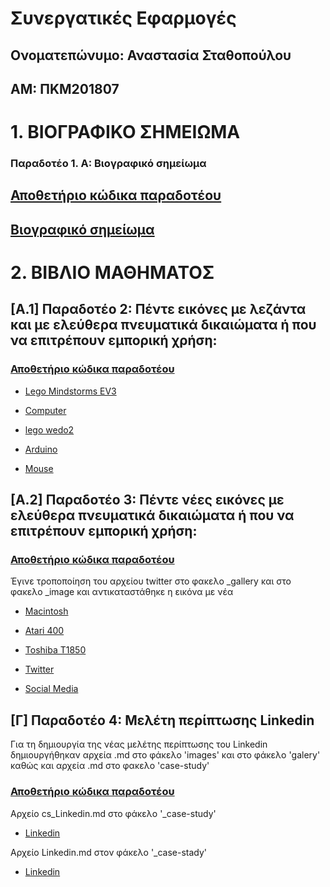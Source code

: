 # Συνεργατικές Εφαρμογές

## Ονοματεπώνυμο: Αναστασία Σταθοπούλου

## ΑΜ: ΠΚΜ201807


# 1. ΒΙΟΓΡΑΦΙΚΟ ΣΗΜΕΙΩΜΑ

### Παραδοτέο 1. Α: Βιογραφικό σημείωμα

## [Αποθετήριο κώδικα παραδοτέου](https://github.com/c18stat/online-cv)

## [Βιογραφικό σημείωμα](https://c18stat.github.io/online-cv/)


# 2. ΒΙΒΛΙΟ ΜΑΘΗΜΑΤΟΣ

## [Α.1] Παραδοτέο 2: Πέντε εικόνες με λεζάντα και με ελεύθερα πνευματικά δικαιώματα ή που να επιτρέπουν εμπορική χρήση:

### [Αποθετήριο κώδικα παραδοτέου](https://github.com/c18stat/gr)

- [Lego Mindstorms EV3](https://github.com/c18stat/gr/blob/gh-pages/_gallery/11.md)

- [Computer](https://github.com/c18stat/gr/blob/gh-pages/_gallery/computer.md)

- [lego wedo2](https://github.com/c18stat/gr/blob/gh-pages/_gallery/2.md)

- [Arduino](https://github.com/c18stat/gr/blob/gh-pages/_gallery/3.md)

- [Mouse](https://github.com/c18stat/gr/blob/gh-pages/_gallery/mouse.md)

## [Α.2] Παραδοτέο 3: Πέντε νέες εικόνες με ελεύθερα πνευματικά δικαιώματα ή που να επιτρέπουν εμπορική χρήση:

### [Αποθετήριο κώδικα παραδοτέου](https://github.com/c18stat/gr)


Έγινε τροποποίηση του αρχείου twitter στο φακελο _gallery και στο φακελο _image και αντικαταστάθηκε η εικόνα με νέα

- [Macintosh](https://github.com/c18stat/gr/blob/gh-pages/_gallery/macintosh.md)

- [Atari 400](https://github.com/c18stat/gr/blob/gh-pages/_gallery/Atari-400.md)

- [Toshiba T1850](https://github.com/c18stat/gr/blob/gh-pages/_gallery/Toshiba%20T1850.md)

- [Twitter](https://github.com/c18stat/gr/blob/gh-pages/_gallery/twitter.md)

- [Social Media](https://github.com/c18stat/gr/blob/gh-pages/_gallery/social%20media.md)

## [Γ] Παραδοτέο 4: Μελέτη περίπτωσης Linkedin

Για τη δημιουργία της νέας μελέτης περίπτωσης του Linkedin δημιουργήθηκαν αρχεία .md στο φάκελο 'images' και στο φάκελο 'galery' καθώς και αρχεία .md στο φακελο 'case-study'

### [Αποθετήριο κώδικα παραδοτέου](https://github.com/c18stat/gr)

Αρχείο cs_Linkedin.md στο φάκελο '_case-study'

- [Linkedin](https://github.com/c18stat/gr/blob/gh-pages/_case-study/cs-Linkedin.md)

Αρχείο Linkedin.md στον φάκελο '_case-stady'

- [Linkedin](https://github.com/c18stat/gr/blob/gh-pages/_case-study/Linkedin.md)


